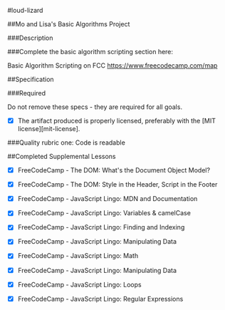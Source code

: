 #loud-lizard

##Mo and Lisa's Basic Algorithms Project

###Description

###Complete the basic algorithm scripting section here:

Basic Algorithm Scripting on FCC
https://www.freecodecamp.com/map

##Specification

###Required

Do not remove these specs - they are required for all goals.

 - [x] The artifact produced is properly licensed, preferably with the [MIT license][mit-license].

###Quality rubric one: Code is readable

##Completed Supplemental Lessons

 - [x] FreeCodeCamp - The DOM: What's the Document Object Model?
 - [x] FreeCodeCamp - The DOM: Style in the Header, Script in the Footer
 - [x] FreeCodeCamp - JavaScript Lingo: MDN and Documentation
 - [x] FreeCodeCamp - JavaScript Lingo: Variables & camelCase
 - [x] FreeCodeCamp - JavaScript Lingo: Finding and Indexing 
 - [x] FreeCodeCamp - JavaScript Lingo: Manipulating Data 
 - [x] FreeCodeCamp - JavaScript Lingo: Math
 - [x] FreeCodeCamp - JavaScript Lingo: Manipulating Data 
 - [x] FreeCodeCamp - JavaScript Lingo: Loops
 - [x] FreeCodeCamp - JavaScript Lingo: Regular Expressions
 
 

